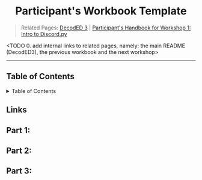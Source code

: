 <h1 align="center">Participant's Workbook Template</h1>

> Related Pages: [DecodED 3](w4/README.md)
> | [Participant's Handbook for Workshop 1: Intro to Discord.py](./workshop1/README.md)

<TODO 0. add internal links to related pages, namely: the main README (DecodED3), the previous workbook and the next
workshop>

---

<h2>Table of Contents</h2>
<details>
<summary>Table of Contents</summary>


</details>

## Links

## Part 1:

## Part 2:

## Part 3: 


